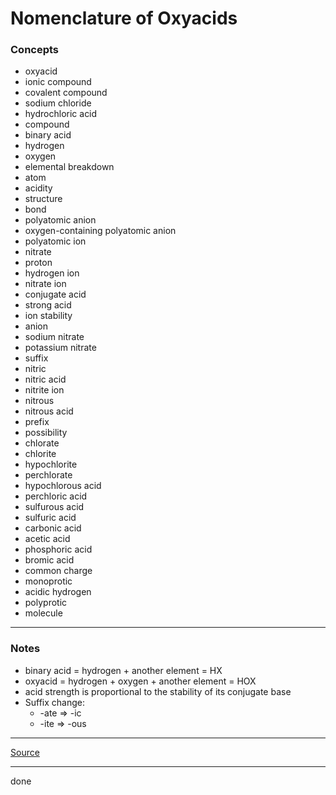 # Nomenclature of Oxyacids

### Concepts

- oxyacid
- ionic compound
- covalent compound
- sodium chloride
- hydrochloric acid
- compound
- binary acid
- hydrogen
- oxygen
- elemental breakdown
- atom
- acidity
- structure
- bond
- polyatomic anion
- oxygen-containing polyatomic anion
- polyatomic ion
- nitrate
- proton
- hydrogen ion
- nitrate ion
- conjugate acid
- strong acid
- ion stability
- anion
- sodium nitrate
- potassium nitrate
- suffix
- nitric
- nitric acid
- nitrite ion
- nitrous
- nitrous acid
- prefix
- possibility
- chlorate
- chlorite
- hypochlorite
- perchlorate
- hypochlorous acid
- perchloric acid
- sulfurous acid
- sulfuric acid
- carbonic acid
- acetic acid
- phosphoric acid
- bromic acid
- common charge
- monoprotic
- acidic hydrogen
- polyprotic
- molecule

---

### Notes

- binary acid = hydrogen + another element = HX
- oxyacid = hydrogen + oxygen + another element = HOX
- acid strength is proportional to the stability of its conjugate base
- Suffix change:
    - -ate => -ic
    - -ite => -ous

---

[Source](https://youtu.be/Dqdo0gT5yG0)

---

done
